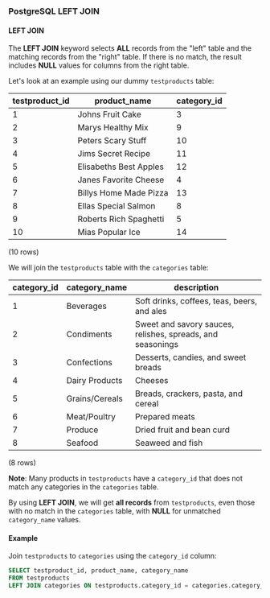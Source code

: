 
### **PostgreSQL LEFT JOIN**

#### **LEFT JOIN**
The **LEFT JOIN** keyword selects **ALL** records from the "left" table and the matching records from the "right" table. If there is no match, the result includes **NULL** values for columns from the right table.

Let's look at an example using our dummy `testproducts` table:

| testproduct_id | product_name           | category_id |
|----------------|------------------------|-------------|
| 1              | Johns Fruit Cake       | 3           |
| 2              | Marys Healthy Mix      | 9           |
| 3              | Peters Scary Stuff     | 10          |
| 4              | Jims Secret Recipe     | 11          |
| 5              | Elisabeths Best Apples | 12          |
| 6              | Janes Favorite Cheese  | 4           |
| 7              | Billys Home Made Pizza | 13          |
| 8              | Ellas Special Salmon   | 8           |
| 9              | Roberts Rich Spaghetti | 5           |
| 10             | Mias Popular Ice       | 14          |

(10 rows)

We will join the `testproducts` table with the `categories` table:

| category_id | category_name  | description                                              |
|-------------|----------------|----------------------------------------------------------|
| 1           | Beverages      | Soft drinks, coffees, teas, beers, and ales              |
| 2           | Condiments     | Sweet and savory sauces, relishes, spreads, and seasonings |
| 3           | Confections    | Desserts, candies, and sweet breads                      |
| 4           | Dairy Products | Cheeses                                                  |
| 5           | Grains/Cereals | Breads, crackers, pasta, and cereal                      |
| 6           | Meat/Poultry   | Prepared meats                                           |
| 7           | Produce        | Dried fruit and bean curd                                |
| 8           | Seafood        | Seaweed and fish                                         |

(8 rows)

**Note**: Many products in `testproducts` have a `category_id` that does not match any categories in the `categories` table.

By using **LEFT JOIN**, we will get **all records** from `testproducts`, even those with no match in the `categories` table, with **NULL** for unmatched `category_name` values.

#### **Example**
Join `testproducts` to `categories` using the `category_id` column:

```sql
SELECT testproduct_id, product_name, category_name
FROM testproducts
LEFT JOIN categories ON testproducts.category_id = categories.category_id;


